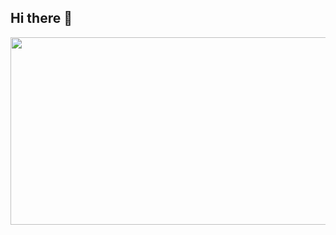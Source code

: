 ## Hi there 👋

<a href="https://www.gitanimals.org/en_US?utm_medium=image&utm_source=HIG52&utm_content=farm">
<img
  src="https://render.gitanimals.org/farms/HIG52"
  width="600"
  height="300"
/>
</a>

<!--
**HIG52/HIG52** is a ✨ _special_ ✨ repository because its `README.md` (this file) appears on your GitHub profile.

Here are some ideas to get you started:

- 🔭 I’m currently working on ...
- 🌱 I’m currently learning ...
- 👯 I’m looking to collaborate on ...
- 🤔 I’m looking for help with ...
- 💬 Ask me about ...
- 📫 How to reach me: ...
- 😄 Pronouns: ...
- ⚡ Fun fact: ...
-->

